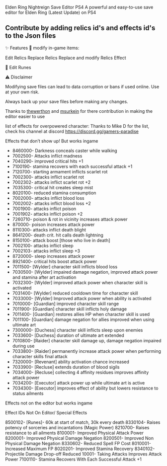 Elden Ring Nightreign Save Editor PS4
A powerful and easy-to-use save editor for Elden Ring (Latest Update) on PS4 

## Contribute by adding relics id's and effects id's to the Json files

✨ Features
🔧 modify in-game items:

Edit Relics
Replace Relics
Replace and modify Relics Effect

💎 Edit Runes

⚠️ Disclaimer

Modifying save files can lead to data corruption or bans if used online. Use at your own risk.

Always back up your save files before making any changes.


Thanks to [thewerthon](https://github.com/thewerthon) and [msurkein](https://github.com/msurkein) for there contribution in making the editor easier to use

list of effects for overpowered character:
Thanks to Mike D for the list, check his channel at discord https://discord.gg/gamers-paradise

Effects that don’t show up! But works ingame

* 8460000- Darkness conceals caster while walking
* 7002500- Attacks inflict madness
* 7040290- improved critical hits +1
* 7100190- stamina recovers with each successful attack +1
* 7120700- starting armament inflicts scarlet rot
* 7002300- attacks inflict scarlet rot
* 7002302- attacks inflict scarlet rot +2
* 7035300- critical hit creates sleep mist
* 8020100- reduced stamina consumption 
* 7002000- attacks inflict blood loss
* 7002002- attacks inflict blood loss +2
* 7001900- attacks inflict poison
* 7001902- attacks inflict poison +2
* 7260710- poison & rot in vicinity  increases attack power
* 870000- poison increases attack power 
* 8110300- attacks inflict death blight 
* 8641200- death crit. hit calls death lightning
* 8150100- attack boost [those who live in death]
* 7002100- attacks inflict sleep
* 7002103- attacks inflict sleep +3
* 8720000- sleep increases attack power 
* 8921400- critical hits boost attack power
* 7011500- [Wylder] character skill inflicts blood loss
* 7030500- [Wylder] impaired damage negation, improved attack power and stamina after art activation
* 7032300- [Wylder] improved attack power when character skill is activated 
* 7031400- [Wylder] reduced cooldown time for character skill
* 7033000- [Wylder] Improved attack power when ability is activated 
* 7010000- [Guardian] improved character skill range 
* 7011900- [Guardian] character skill inflicts holy damage 
* 7011400- [Guardian] restores allies HP when character skill is used 
* 7011100- [Guardian] damage negation for allies improved when using ultimate art
* 7300000- [Duchess] character skill inflicts sleep upon enemies
* 7033600- [Duchess] duration of ultimate art extended 
* 7010800- [Raider] character skill damage up, damage negation impaired during use 
* 7033800- [Raider] permanently increase attack power when performing character skills final attack
* 7320000- [Revenant] ability activation chance increased 
* 7033900- [Recluse] extends duration of blood sigils 
* 7034000- [Recluse] collecting 4 affinity residues improves affinity attack power 
* 7034200- [Executor] attack power up while ultimate art is active 
* 7034300- [Executor] improves effect of ability but lowers resistance to status ailments

Effects not on the editor but works ingame

Effect IDs Not On Editor/ Special Effects 

8500102- [Runes]- 60k at start of match, 30k every death
8330104- Raises potency of sorceries and incantations (Magic Power)
8210700- Raises resistance to all ailments 
8100001- Improved Physical Attack Power
8200001- Improved Physical Damage Negation
8200501- Improved Non Physical Damage Negation
8330602- Reduced Spell FP Cost
8010001- Increased Maximum FP
8020201- Improved Stamina Recovery 
8340102- Projectile Damage Drop-off Reduced 
10001- Taking Attacks Improves Attack Power
7100110- Stamina Recovers With Each Successful Attack +1
